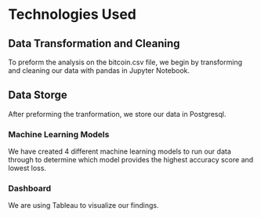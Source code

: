# Technologies Used

## Data Transformation and Cleaning
To preform the analysis on the bitcoin.csv file, we begin by transforming and cleaning our data with pandas in Jupyter Notebook.


## Data Storge
After preforming the tranformation, we store our data in Postgresql.


### Machine Learning Models
We have created 4 different machine learning models to run our data through to determine which model provides the highest accuracy score and lowest loss.


### Dashboard
We are using Tableau to visualize our findings.
